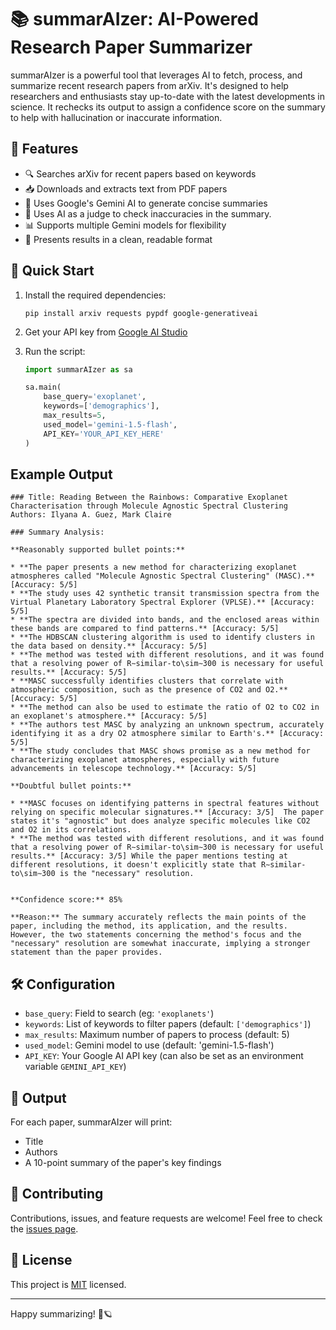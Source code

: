 # 📚 summarAIzer: AI-Powered Research Paper Summarizer

summarAIzer is a powerful tool that leverages AI to fetch, process, and summarize recent research papers from arXiv. It's designed to help researchers and enthusiasts stay up-to-date with the latest developments in science. It rechecks its output to assign a confidence score on the summary to help with hallucination or inaccurate information.

## 🌟 Features

- 🔍 Searches arXiv for recent papers based on keywords
- 📥 Downloads and extracts text from PDF papers
- 🤖 Uses Google's Gemini AI to generate concise summaries
- 🤖 Uses AI as a judge to check inaccuracies in the summary.
- 📊 Supports multiple Gemini models for flexibility
- 🎨 Presents results in a clean, readable format

## 🚀 Quick Start

1. Install the required dependencies:
   ```
   pip install arxiv requests pypdf google-generativeai
   ```

2. Get your API key from [Google AI Studio](https://aistudio.google.com/app/apikey)

3. Run the script:
   ```python
   import summarAIzer as sa

   sa.main(
       base_query='exoplanet',
       keywords=['demographics'],
       max_results=5,
       used_model='gemini-1.5-flash',
       API_KEY='YOUR_API_KEY_HERE'
   )
   ```

## Example Output
```
### Title: Reading Between the Rainbows: Comparative Exoplanet Characterisation through Molecule Agnostic Spectral Clustering
Authors: Ilyana A. Guez, Mark Claire

### Summary Analysis: 

**Reasonably supported bullet points:**

* **The paper presents a new method for characterizing exoplanet atmospheres called "Molecule Agnostic Spectral Clustering" (MASC).** [Accuracy: 5/5]
* **The study uses 42 synthetic transit transmission spectra from the Virtual Planetary Laboratory Spectral Explorer (VPLSE).** [Accuracy: 5/5]
* **The spectra are divided into bands, and the enclosed areas within these bands are compared to find patterns.** [Accuracy: 5/5]
* **The HDBSCAN clustering algorithm is used to identify clusters in the data based on density.** [Accuracy: 5/5]
* **The method was tested with different resolutions, and it was found that a resolving power of R∼similar-to\sim∼300 is necessary for useful results.** [Accuracy: 5/5]
* **MASC successfully identifies clusters that correlate with atmospheric composition, such as the presence of CO2 and O2.** [Accuracy: 5/5]
* **The method can also be used to estimate the ratio of O2 to CO2 in an exoplanet's atmosphere.** [Accuracy: 5/5]
* **The authors test MASC by analyzing an unknown spectrum, accurately identifying it as a dry O2 atmosphere similar to Earth's.** [Accuracy: 5/5]
* **The study concludes that MASC shows promise as a new method for characterizing exoplanet atmospheres, especially with future advancements in telescope technology.** [Accuracy: 5/5] 

**Doubtful bullet points:**

* **MASC focuses on identifying patterns in spectral features without relying on specific molecular signatures.** [Accuracy: 3/5]  The paper states it's "agnostic" but does analyze specific molecules like CO2 and O2 in its correlations. 
* **The method was tested with different resolutions, and it was found that a resolving power of R∼similar-to\sim∼300 is necessary for useful results.** [Accuracy: 3/5] While the paper mentions testing at different resolutions, it doesn't explicitly state that R∼similar-to\sim∼300 is the "necessary" resolution. 


**Confidence score:** 85%

**Reason:** The summary accurately reflects the main points of the paper, including the method, its application, and the results. However, the two statements concerning the method's focus and the "necessary" resolution are somewhat inaccurate, implying a stronger statement than the paper provides. 

```   

## 🛠️ Configuration

- `base_query`: Field to search (eg: `'exoplanets'`)
- `keywords`: List of keywords to filter papers (default: `['demographics']`)
- `max_results`: Maximum number of papers to process (default: 5)
- `used_model`: Gemini model to use (default: 'gemini-1.5-flash')
- `API_KEY`: Your Google AI API key (can also be set as an environment variable `GEMINI_API_KEY`)

## 📝 Output

For each paper, summarAIzer will print:
- Title
- Authors
- A 10-point summary of the paper's key findings

## 🤝 Contributing

Contributions, issues, and feature requests are welcome! Feel free to check the [issues page](link-to-issues).

## 📄 License

This project is [MIT](link-to-license) licensed.

---

Happy summarizing! 🚀🪐

